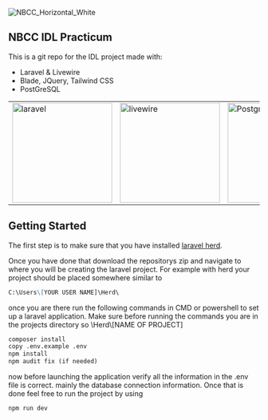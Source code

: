 ![NBCC_Horizontal_White](https://github.com/user-attachments/assets/eba96a49-1096-4679-9f11-2ca1d964e42e)

## NBCC IDL Practicum
<p> This is a git repo for the IDL project made with:</p>
<ul>
  <li>Laravel & Livewire</li>
  <li>Blade, JQuery, Tailwind CSS</li>
  <li>PostGreSQL</li>
</ul>

<table>
  <tr>
    <td>
      <img src="https://github.com/user-attachments/assets/9f961054-7f58-4fde-8cf5-ff10ddb6589a" alt="laravel" width="200px">
    </td>
    <td>
      <img src="https://github.com/user-attachments/assets/6dda5685-d1d6-4ef3-b90a-9c956c1cdf4c" alt="livewire" width="200px">
    </td>
    <td>
      <img src="https://github.com/user-attachments/assets/5eefcbbb-34e8-4b5c-9676-3523cd468b62" alt="Postgres" width="200px">
    </td>
  </tr>
</table>

## Getting Started
<p>The first step is to make sure that you have installed
  <a href="https://herd.laravel.com/windows">laravel herd</a>.
</p>
<p>Once you have done that download the repositorys zip and navigate to where you will be creating the laravel project. For example with herd your project should be placed somewhere similar to </p>

```markdown
C:\Users\[YOUR USER NAME]\Herd\
```

<p>once you are there run the following commands in CMD or powershell to set up a laravel application. Make sure before running the commands you are in the projects directory so \Herd\[NAME OF PROJECT]</p>

```markdown
composer install
copy .env.example .env
npm install
npm audit fix (if needed)
```

<p>now before launching the application verify all the information in the .env file is correct. mainly the database connection information. Once that is done feel free to run the project by using</p>

```markdown
npm run dev
```


